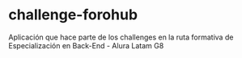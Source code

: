 # challenge-forohub
Aplicación que hace parte de los challenges en la ruta formativa de Especialización en Back-End - Alura Latam G8
